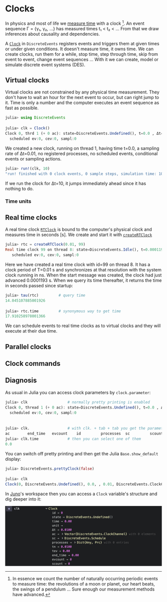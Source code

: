 # Clocks

In physics and most of life we [measure time](https://en.wikipedia.org/wiki/Time_in_physics) with a clock [^1]. An event sequence Γ = {γ₁, γ₂, ...} has measured times t₁ < t₂ < ... From that we draw inferences about causality and dependencies.

A [`Clock`](https://pbayer.github.io/DiscreteEvents.jl/dev/usage/#Clocks-1) in `DiscreteEvents` registers events and triggers them at given times or under given conditions. It doesn't measure time, it owns time. We can create clocks, run them for a while, stop time, step through time, skip from event to event, change event sequences … With it we can create, model or simulate discrete event systems (DES).

## Virtual clocks

Virtual clocks are not constrained by any physical time measurement. They don't have to wait an hour for the next event to occur, but can right jump to it. Time is only a number and the computer executes an event sequence as fast as possible.

```julia
julia> using DiscreteEvents

julia> clk = Clock()
Clock 0, thrd 1 (+ 0 ac): state=DiscreteEvents.Undefined(), t=0.0 , Δt=0.01 , prc:0
  scheduled ev:0, cev:0, sampl:0
```

We created a new clock, running on thread 1, having time t=0.0, a sampling rate of Δt=0.01, no registered processes, no scheduled events, conditional events or sampling actions.

```julia
julia> run!(clk, 10)
"run! finished with 0 clock events, 0 sample steps, simulation time: 10.0"
```

If we run the clock for Δt=10, it jumps immediately ahead since it has nothing to do.

### Time units

## Real time clocks

A real time clock [`RTClock`](https://pbayer.github.io/DiscreteEvents.jl/dev/usage/#DiscreteEvents.RTClock) is bound to the computer's physical clock and measures time in seconds [s]. We create and start it with [`createRTClock`](https://pbayer.github.io/DiscreteEvents.jl/dev/usage/#DiscreteEvents.RTClock)

```julia
julia> rtc = createRTClock(0.01, 99)
Real time clock 99 on thread 8: state=DiscreteEvents.Idle(), t=0.0001193 s, T=0.01 s, prc:0
   scheduled ev:0, cev:0, sampl:0
```

Here we have created a real time clock with id=99 on thread 8. It has a clock period of T=0.01 s and synchronizes at that resolution with the system clock running in ns. When the start message was created, the clock had just advanced 0.0001193 s. When we query its time thereafter, it returns the time in seconds passed since startup:

```julia
julia> tau(rtc)         # query time
14.045107885001926

julia> rtc.time         # synonymous way to get time
17.910258978001366
```

We can schedule events to real time clocks as to virtual clocks and they will execute at their due time.

## Parallel clocks

## Clock commands

## Diagnosis

As usual in Julia you can access clock parameters by `clock.parameter`:

```julia
julia> clk                  # normally pretty printing is enabled
Clock 0, thread 1 (+ 0 ac): state=DiscreteEvents.Undefined(), t=0.0 , Δt=0.01 , prc:0
  scheduled ev:0, cev:0, sampl:0


julia> clk.                 # with clk. + tab + tab you get the parameters
ac        end_time   evcount    id         processes  sc         scount     state      tev        time       tn         unit       Δt
julia> clk.time             # then you can select one of them
0.0
```

You can switch off pretty printing and then get the Julia `Base.show_default` display:

```julia
julia> DiscreteEvents.prettyClock(false)

julia> clk
Clock(0, DiscreteEvents.Undefined(), 0.0, , 0.01, DiscreteEvents.ClockChannel[], DiscreteEvents.Schedule(DataStructures.PriorityQueue{DiscreteEvents.DiscreteEvent,Float64,Base.Order.ForwardOrdering}(), DiscreteEvents.DiscreteCond[], DiscreteEvents.Sample[]), Dict{Any,Prc}(), 0.01, 0.0, 0.0, 0, 0)
```

In [Juno](http://docs.junolab.org/)'s workspace then you can access a `Clock` variable's structure and dig deeper into it:

![atom workspace](img/clock.png)


[^1]: In essence we count the number of naturally occurring periodic events to measure time: the revolutions of a moon or planet, our heart beats, the swings of a pendulum … Sure enough our measurement methods have advanced.
